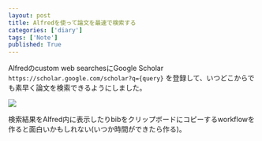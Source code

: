 ```yaml
---
layout: post
title: Alfredを使って論文を最速で検索する
categories: ['diary']
tags: ['Note']
published: True
---
```


Alfredのcustom web searchesにGoogle Scholar ```https://scholar.google.com/scholar?q={query}``` を登録して、いつどこからでも素早く論文を検索できるようにしました。

<img src="https://dl.dropboxusercontent.com/u/12208857/img/alfred_google_scholar.png" class="image-on-frame-medium image-fade">

検索結果をAlfred内に表示したりbibをクリップボードにコピーするworkflowを作ると面白いかもしれない(いつか時間ができたら作る)。